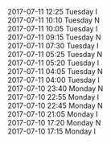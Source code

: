 2017-07-11 12:25 Tuesday  I  
2017-07-11 10:10 Tuesday  N  
2017-07-11 10:05 Tuesday  I  
2017-07-11 09:15 Tuesday  N  
2017-07-11 07:30 Tuesday  I  
2017-07-11 05:25 Tuesday  N  
2017-07-11 05:20 Tuesday  I  
2017-07-11 04:05 Tuesday  N  
2017-07-11 04:00 Tuesday  I  
2017-07-10 23:40 Monday  N  
2017-07-10 22:55 Monday  I  
2017-07-10 22:45 Monday  N  
2017-07-10 21:05 Monday  I  
2017-07-10 17:20 Monday  N  
2017-07-10 17:15 Monday  I  
